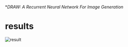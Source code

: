 **DRAW: A Recurrent Neural Network For Image Generation* <br />

# results
![result](./assets/all.gif)
